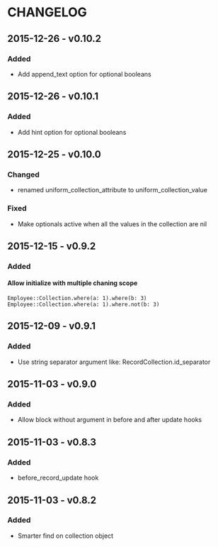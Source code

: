 CHANGELOG
=========

2015-12-26 - v0.10.2
--------------------
### Added
* Add append_text option for optional booleans

2015-12-26 - v0.10.1
--------------------
### Added
* Add hint option for optional booleans

2015-12-25 - v0.10.0
--------------------
### Changed
* renamed uniform_collection_attribute to uniform_collection_value

### Fixed
* Make optionals active when all the values in the collection are nil

2015-12-15 - v0.9.2
-------------------

### Added
#### Allow initialize with multiple chaning scope
```
Employee::Collection.where(a: 1).where(b: 3)
Employee::Collection.where(a: 1).where.not(b: 3)
```

2015-12-09 - v0.9.1
-------------------

### Added
* Use string separator argument like: RecordCollection.id\_separator

2015-11-03 - v0.9.0
-------------------

### Added
* Allow block without argument in before and after update hooks

2015-11-03 - v0.8.3
-------------------

### Added
* before\_record\_update hook


2015-11-03 - v0.8.2
-------------------

### Added
* Smarter find on collection object
